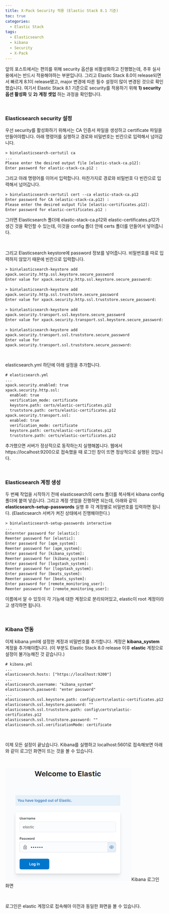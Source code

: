 ```yaml
---
title: X-Pack Security 적용 (Elastic Stack 8.1 기준)
toc: true
categories:
  - Elastic Stack
tags:
  - Elasticsearch
  - kibana
  - Security
  - X-Pack
---
```


앞의 포스트에서는 편의를 위해 security 옵션을 비활성화하고 진행했는데, 추후 실사용에서는 반드시 적용해야하는 부분입니다. 그리고 Elastic Stack 8.0이 release되면서 빠르게 8.1이 release됐고, major 변경에 따른 필수 설정이 많이 변경된 것으로 확인했습니다. 여기서 Elastic Stack 8.1 기준으로 security를 적용하기 위해 **1) security 옵션 활성화** 및 **2) 계정 셋업** 하는 과정을 확인합니다.


 


### **Elasticsearch security 설정**


우선 security를 활성화하기 위해서는 CA 인증서 파일을 생성하고 certificate 파일을 만들어야합니다. 아래 명령어를 실행하고 경로와 비밀번호는 빈칸으로 입력해서 넘어갑니다.



```
> bin\elasticsearch-certutil ca
...
Please enter the desired output file [elastic-stack-ca.p12]: 
Enter password for elastic-stack-ca.p12 :
```

그리고 아래 명령어를 이어서 입력합니다. 마찬가지로 경로와 비밀번호 다 빈칸으로 입력해서 넘어갑니다.



```
> bin\elasticsearch-certutil cert --ca elastic-stack-ca.p12
Enter password for CA (elastic-stack-ca.p12) :  
Please enter the desired output file [elastic-certificates.p12]: 
Enter password for elastic-certificates.p12 :
```

그러면 Elasticsearch 폴더에 elastic-stack-ca.p12와 elastic-certificates.p12가 생긴 것을 확인할 수 있는데, 이것을 config 폴더 안에 certs 폴더를 만들어서 넣어줍니다.


 


그리고 Elasticsearch keystore에 password 정보를 넣어줍니다. 비밀번호를 따로 입력하지 않았기 때문에 빈칸으로 입력합니다.



```
> bin\elasticsearch-keystore add xpack.security.http.ssl.keystore.secure_password
Enter value for xpack.security.http.ssl.keystore.secure_password:

> bin\elasticsearch-keystore add xpack.security.http.ssl.truststore.secure_password
Enter value for xpack.security.http.ssl.truststore.secure_password:

> bin\elasticsearch-keystore add xpack.security.transport.ssl.keystore.secure_password
Enter value for xpack.security.transport.ssl.keystore.secure_password:

> bin\elasticsearch-keystore add xpack.security.transport.ssl.truststore.secure_password
Enter value for xpack.security.transport.ssl.truststore.secure_password:
```

 


elasticsearch.yml 하단에 아래 설정을 추가합니다.



```
# elasticsearch.yml
...
xpack.security.enabled: true
xpack.security.http.ssl:
  enabled: true
  verification_mode: certificate
  keystore.path: certs/elastic-certificates.p12
  truststore.path: certs/elastic-certificates.p12
xpack.security.transport.ssl:
  enabled: true
  verification_mode: certificate
  keystore.path: certs/elastic-certificates.p12
  truststore.path: certs/elastic-certificates.p12
```

추가했으면 서버가 정상적으로 동작하는지 실행해봅니다. 웹에서 https://localhost:9200으로 접속했을 때 로그인 창이 뜨면 정상적으로 실행된 것입니다.


 


###  **Elasticsearch 계정 생성**


두 번째 작업을 시작하기 전에 elasticsearch의 certs 폴더를 복사해서 kibana config 폴더에 붙여 넣습니다. 그리고 계정 셋업을 진행하면 되는데, 아래와 같이 **elasticsearch-setup-passwords** 실행 후 각 계정별로 비밀번호를 입력하면 됩니다. (Elasticsearch 서버가 켜진 상태에서 진행해야한다.)



```
> bin\elasticsearch-setup-passwords interactive
...
Enternter password for [elastic]:
Reenter password for [elastic]:
Enter password for [apm_system]:
Reenter password for [apm_system]:
Enter password for [kibana_system]:
Reenter password for [kibana_system]:
Enter password for [logstash_system]:
Reenter password for [logstash_system]:
Enter password for [beats_system]:
Reenter password for [beats_system]:
Enter password for [remote_monitoring_user]:
Reenter password for [remote_monitoring_user]:
```

이름에서 알 수 있듯이 각 기능에 대한 계정으로 분리되어있고, elastic이 root 계정이라고 생각하면 됩니다. 


 


### **Kibana 연동**


이제 kibana.yml에 설정한 계정과 비밀번호를 추가합니다. 계정은 **kibana\_system** 계정을 추가해야합니다. (이 부분도 Elastic Stack 8.0 release 이후 **elastic** 계정으로 설정이 불가능해진 것 같습니다.)



```
# kibana.yml
...
elasticsearch.hosts: ["https://localhost:9200"]
...
elasticsearch.username: "kibana_system"
elasticsearch.password: "enter password"
...
elasticsearch.ssl.keystore.path: config\certs\elastic-certificates.p12
elasticsearch.ssl.keystore.password: ""
elasticsearch.ssl.truststore.path: config\certs\elastic-certificates.p12
elasticsearch.ssl.truststore.password: ""
elasticsearch.ssl.verificationMode: certificate
```

 


이제 모든 설정이 끝났습니다. Kibana를 실행하고 localhost:5601로 접속해보면 아래와 같이 로그인 화면이 뜨는 것을 볼 수 있습니다.


 


![login page](/assets/images/posts/2022-4-14-tistory-post-12/img-1.png)Kibana 로그인 화면




 


로그인은 elastic 계정으로 접속해야 이전과 동일한 화면을 볼 수 있습니다. 


 


 


 

